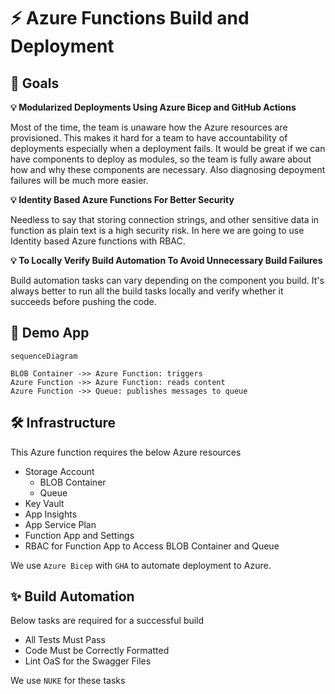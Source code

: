 # :zap: Azure Functions Build and Deployment

## :rocket: Goals

**:bulb: Modularized Deployments Using Azure Bicep and GitHub Actions**

Most of the time, the team is unaware how the Azure resources are provisioned. This makes it hard for a team to have accountability of deployments especially when a deployment fails. It would be great if we can have components to deploy as modules, so  the team is fully aware about how and why these components are necessary. Also diagnosing depoyment failures will be much more easier.

**:bulb: Identity Based Azure Functions For Better Security**

Needless to say that storing connection strings, and other sensitive data in function as plain text is a high security risk. In here we are going to use Identity based Azure functions with RBAC.

**:bulb: To Locally Verify Build Automation To Avoid Unnecessary Build Failures**

Build automation tasks can vary depending on the component you build. It's always better to run all the build tasks locally and verify whether it succeeds before pushing
the code.

## :tada: Demo App

```mermaid
sequenceDiagram

BLOB Container ->> Azure Function: triggers
Azure Function ->> Azure Function: reads content
Azure Function ->> Queue: publishes messages to queue

```

## :hammer_and_wrench: Infrastructure

This Azure function requires the below Azure resources

- Storage Account
  - BLOB Container
  - Queue
- Key Vault
- App Insights
- App Service Plan
- Function App and Settings
- RBAC for Function App to Access BLOB Container and Queue

We use `Azure Bicep` with `GHA` to automate deployment to Azure.

## :sparkles: Build Automation

Below tasks are required for a successful build

* All Tests Must Pass
* Code Must be Correctly Formatted
* Lint OaS for the Swagger Files

We use `NUKE` for these tasks